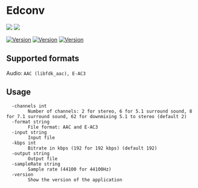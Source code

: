 # Edconv

<img src="https://img.shields.io/badge/go-%2300ADD8.svg?style=for-the-badge&logo=go&logoColor=white"/> <img src="https://shields.io/badge/FFmpeg-%23171717.svg?logo=ffmpeg&style=for-the-badge&labelColor=171717&logoColor=5cb85c"/>

[![Version](https://img.shields.io/badge/Version-1.2.2-blue)]()
[![Version](https://img.shields.io/badge/GoLang-v1.24.0-blue)]()
[![Version](https://img.shields.io/badge/FFmpeg-v7.1.1-blue)]()

## Supported formats

Audio: `AAC (libfdk_aac), E-AC3`

## Usage

```
  -channels int
        Number of channels: 2 for stereo, 6 for 5.1 surround sound, 8 for 7.1 surround sound, 62 for downmixing 5.1 to stereo (default 2)
  -format string
        File format: AAC and E-AC3
  -input string
        Input file
  -kbps int
        Bitrate in kbps (192 for 192 kbps) (default 192)
  -output string
        Output file
  -sampleRate string
        Sample rate (44100 for 44100Hz)
  -version
        Show the version of the application
```